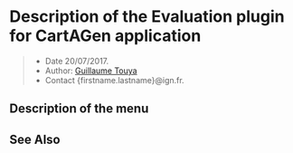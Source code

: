 # Description of the Evaluation plugin for CartAGen application

> - Date 20/07/2017.
> - Author: [Guillaume Touya][1]
> - Contact {firstname.lastname}@ign.fr.



Description of the menu
-------------



See Also
-------------



[1]: https://umrlastig.github.io/guillaume-touya/
